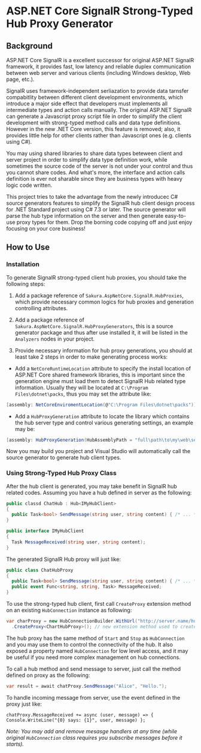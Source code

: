# ASP.NET Core SignalR Strong-Typed Hub Proxy Generator

## Background

ASP.NET Core SignalR is a excellent successor for original ASP.NET SignalR framework, it provides fast, low latency and reliable duplex communication between web server and various clients (including Windows desktop, Web page, etc.).

SignalR uses framework-independent serliazation to provide data tarnsfer compabitlity between different client development environments, which introduce a major side effect that developers must implements all intermediate types and action calls manually. The original ASP.NET SignalR can generate a Javascript proxy script file in order to simplify the client development with strong-typed method calls and data type definitions. However in the new .NET Core version, this feature is removed; also, it provides little help for other clients rather than Javascript ones (e.g. clients using C#).

You may using shared libraries to share data types beteween client and server project in order to simplify data type definition work, while sometimes the source code of the server is not under your control and thus you cannot share codes. And what's more, the interface and action calls definition is ever not sharable since they are business types with heavy logic code written.

This project tries to take the advantage from the newly introducec C# source generators features to simplify the SignalR hub client design process for .NET Standard project using C# 7.3 or later. The source generator will parse the hub type information on the server and then generate easy-to-use proxy types for them. Drop the borning code copying off and just enjoy focusing on your core business! 

## How to Use

### Installation

To generate SignalR strong-typed client hub proxies, you should take the following steps:

1. Add a package reference of `Sakura.AspNetCore.SignalR.HubProxies`, which provide necessary common logics for hub proxies and generation controlling attributes.

2. Add a package reference of `Sakura.AspNetCore.SignalR.HubProxyGenerators`, this is a source generator package and thus after use installed it, it will be listed in the `Analyzers` nodes in your project.

3. Provide necessary information for hub proxy generations, you should at least take 2 steps in order to make generating process works:

- Add a `NetCoreRuntimeLocation` attribute to specify the install location of ASP.NET Core shared framework libraries, this is important since the generation engine must load them to detect SignalR Hub related type information. Usually they will be located at `C:\Program Files\dotnet\packs`, thus you may set the attribute like:
```C#
[assembly: NetCoreEnviromentLocation(@"C:\Program Files\dotnet\packs")]
```

- Add a `HubProxyGeneration` attribute to locate the library which contains the hub server type and control various generating settings, an example may be:
```C#
[assembly: HubProxyGeneration(HubAssemblyPath = "full\path\to\my\web\server\assembly.dll", RootNamespace = "Your.Preferred.Namespace.For.Clients")]
```

Now you may build you project and Visual Studio will automatically call the source generator to generate hub client types.

### Using Strong-Typed Hub Proxy Class

After the hub client is generated, you may take benefit in SignalR hub related codes. Assuming you have a hub defined in server as the following:

```C#
public classd ChatHub : Hub<IMyHubClient>
{
  public Task<bool> SendMessage(string user, string content) { /* ... */ } 
}

public interface IMyHubClient
{
  Task MessageReceived(string user, string content);
}
```

The generated SignalR Hub proxy will just like:
```C#
public class ChatHubProxy
{
  public Task<bool> SendMessage(string user, string content) { /* ... */ }
  public event Func<string, string, Task> MessageReceived;
}
```

To use the strong-typed hub client, first call `CreateProxy` extension method on an existing `HubConnection` instance as following:
```C#
var charProxy = new HubConnectionBuilder.WithUrl("http://server.name/hub-name").Build()
  .CreateProxy<ChartHubProxy>(); // new extension method used to create hub proxies.
```

The hub proxy has the same method of `Start` and `Stop` as `HubConnection` and you may use them to control the connectivity of the hub. It also exposed a property named `HubConnection`  for low level access, and it may be useful if you need more complex management on hub connections.

To call a hub method and send message to server, just call the method defined on proxy as the following:
```C#
var result = await chatProxy.SendMessage("Alice", "Hello.");
```

To handle incoming message from server, use the event defined in the proxy just like:
```
chatProxy.MessageReceived += async (user, message) => { Console.WriteLine("{0} says: {1}", user, message) };
```
*Note: You may add and remove mesasge handlers at any time (while original `HubConnection` class requires you subscribe messages before it starts).*
